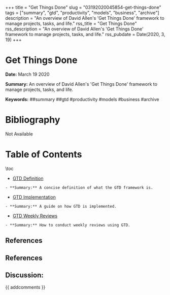 +++
title = "Get Things Done"
slug = "03192020045854-get-things-done"
tags = ["summary", "gtd", "productivity", "models", "business", "archive"]
description = "An overview of David Allen's 'Get Things Done' framework to manage projects, tasks, and life."
rss_title = "Get Things Done"
rss_description = "An overview of David Allen's 'Get Things Done' framework to manage projects, tasks, and life."
rss_pubdate = Date(2020, 3, 19)
+++



Get Things Done
=========

**Date:** March 19 2020

**Summary:** An overview of David Allen's 'Get Things Done' framework to manage projects, tasks, and life.

**Keywords:** ##summary ##gtd #productivity #models #business #archive

Bibliography
==========

Not Available

Table of Contents
=========

\toc

  * [GTD Definition](/03192020050130-gtd-definition.md)

```
- **Summary:** A concise definition of what the GTD framework is.
```

  * [GTD Implementation](/03192020050207-gtd-implementation.md)

```
- **Summary:** A guide on how GTD is implemented.
```

  * [GTD Weekly Reviews](/03192020050249-gtd-weekly-review.md)

```
- **Summary:** How to conduct weekly reviews using GTD.
```

## References

## References
## Discussion: 

{{ addcomments }}
